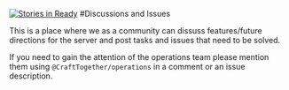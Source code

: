 [![Stories in Ready](https://badge.waffle.io/CraftTogether/Discussion-Issues.png?label=ready&title=Ready)](https://waffle.io/CraftTogether/Discussion-Issues)
#Discussions and Issues

This is a place where we as a community can dissuss features/future directions for the server and post tasks and issues that need to be solved.

If you need to gain the attention of the operations team please mention them using `@CraftTogether/operations` in a comment or an issue description.